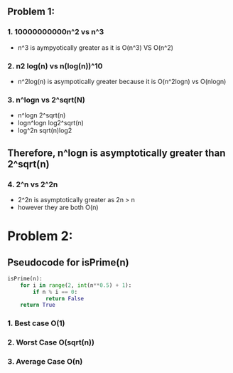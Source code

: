 ## Problem 1:
### 1. 10000000000n^2 vs n^3
 - n^3 is aympyotically greater as it is O(n^3) VS O(n^2)

### 2. n2 log(n) vs n(log(n))^10
  - n^2log(n) is asympotically greater because it is O(n^2logn) vs O(nlogn)

### 3. n^logn vs 2^sqrt(N) 
 - n^logn  2^sqrt(n)
 - logn^logn log2^sqrt(n)
 - log^2n  sqrt(n)log2
 ## Therefore, n^logn is asymptotically greater than 2^sqrt(n) 


### 4. 2^n vs 2^2n

 - 2^2n is asymptotically greater as 2n > n 
 - however they are both O(n)



# Problem 2:
## Pseudocode for isPrime(n)

```python
isPrime(n):
    for i in range(2, int(n**0.5) + 1):
        if n % i == 0:
            return False
    return True
```

### 1. Best case O(1)
### 2. Worst Case O(sqrt(n))
### 3. Average Case O(n)
